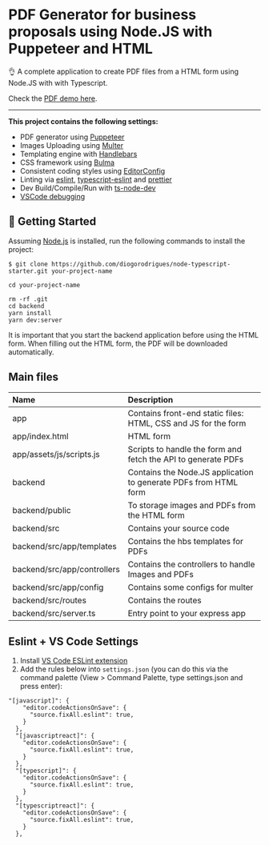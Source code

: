 # PDF Generator for business proposals using Node.JS with Puppeteer and HTML

👌 A complete application to create PDF files from a HTML form using Node.JS with with Typescript. 

Check the [PDF demo here](https://github.com/diogorodrigues/pdf-generator-nodejs-puppeteer/blob/master/demo/john-stone-2401872e-c906-41e7-99e3-965feadad3ed.pdf).

---

__This project contains the following settings:__
- PDF generator using [Puppeteer](https://www.npmjs.com/package/puppeteer)
- Images Uploading using [Multer](https://www.npmjs.com/package/multer)
- Templating engine with [Handlebars](https://handlebarsjs.com/)
- CSS framework using [Bulma](https://bulma.io/)
- Consistent coding styles using [EditorConfig](https://editorconfig.org/)
- Linting via [eslint](https://eslint.org/), [typescript-eslint](https://github.com/typescript-eslint/typescript-eslint) and [prettier](https://prettier.io/)
- Dev Build/Compile/Run with [ts-node-dev](https://github.com/whitecolor/ts-node-dev)
- [VSCode debugging](https://code.visualstudio.com/docs/nodejs/nodejs-debugging)

## 🚀 Getting Started

Assuming [Node.js](https://nodejs.org/en/) is installed, run the following commands to install the project:

```
$ git clone https://github.com/diogorodrigues/node-typescript-starter.git your-project-name

cd your-project-name

rm -rf .git
cd backend
yarn install
yarn dev:server
```

It is important that you start the backend application before using the HTML form. When filling out the HTML form, the PDF will be downloaded automatically.

## Main files

|  Name | Description |
| :------------ | :------------ |
| app | Contains front-end static files: HTML, CSS and JS for the form |
| app/index.html | HTML form | 
| app/assets/js/scripts.js | Scripts to handle the form and fetch the API to generate PDFs | 
| backend | Contains the Node.JS application to generate PDFs from HTML form |
| backend/public | To storage images and PDFs from the HTML form |
| backend/src | Contains your source code |
| backend/src/app/templates | Contains the hbs templates for PDFs | 
| backend/src/app/controllers | Contains the controllers to handle Images and PDFs | 
| backend/src/app/config | Contains some configs for multer |
| backend/src/routes | Contains the routes | 
| backend/src/server.ts | Entry point to your express app |

## Eslint + VS Code Settings

1. Install [VS Code ESLint extension](https://marketplace.visualstudio.com/items?itemName=dbaeumer.vscode-eslint)
2. Add the rules below into `settings.json` (you can do this via the command palette (View > Command Palette, type settings.json and press enter):
```
"[javascript]": {
    "editor.codeActionsOnSave": {
      "source.fixAll.eslint": true,
    }
  },
  "[javascriptreact]": {
    "editor.codeActionsOnSave": {
      "source.fixAll.eslint": true,
    }
  },
  "[typescript]": {
    "editor.codeActionsOnSave": {
      "source.fixAll.eslint": true,
    }
  },
  "[typescriptreact]": {
    "editor.codeActionsOnSave": {
      "source.fixAll.eslint": true,
    }
  },
```

